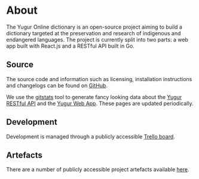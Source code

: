# About
The Yugur Online dictionary is an open-source project aiming to build a dictionary targeted at the preservation and research of indigenous and endangered languages. The project is currently split into two parts: a web app built with React.js and a RESTful API built in Go.

## Source
The source code and information such as licensing, installation instructions and changelogs can be found on [GitHub](https://github.com/yugur).

We use the [gitstats](http://gitstats.sourceforge.net/) tool to generate fancy looking data about the [Yugur RESTful API](api-stats/index.html) and the [Yugur Web App](app-stats/index.html). These pages are updated periodically.

## Development
Development is managed through a publicly accessible [Trello board](https://trello.com/b/jMzGDNag/yugur-dictionary-app).

## Artefacts
There are a number of publicly accessible project artefacts available [here](https://drive.google.com/open?id=0ByT4L7eSmJWtZXIwQV8xX2U2VFU).
